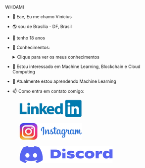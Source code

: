 WHOAMI

- 👋 Eae, Eu me chamo Vinícius
- 🌎 sou de Brasília - DF, Brasil
- 🎂 tenho 18 anos
- 📖 Conhecimentos:
  <details>
    <summary>Clique para ver os meus conhecimentos</summary>
  
    &nbsp;<br/>
    ➡️ **Frontend:** React, Angular, VueJS, NextJS
    &nbsp;<br/>
    ➡️ **Backend:** Node, Python, PHP
    &nbsp;<br/>
    ➡️ **RPA:** Python
    &nbsp;<br/>
    ➡️ **Outros:** SQL, Docker
  
  </details>

- 👀 Estou interessado em Machine Learning, Blockchain e Cloud Computing
- 🌱 Atualmente estou aprendendo Machine Learning
- 📫 Como entra em contato comigo:<br/>
        <div>
          &nbsp;
          &nbsp;
          &nbsp;
          <a href="https://www.linkedin.com">
                  <img src="./Img/Linkedin.png" width="200" height="55" alt="Linkedin">
          </a>
        </div><br/>
        <div>
          &nbsp;
          &nbsp;
          &nbsp;
          <a href="https://www.Instagram.com/">
                  <img src="./Img/Instagram.png" width="200" height="55" alt="Instagram">
          </a>
        </div><br/>
        <div>
            &nbsp;
            &nbsp;
            &nbsp;
              <a href="https://www.discord.com/">
                  <img src="./Img/Discord.png" width="300" height="55" alt="Discord">
              </a>
        </div><br/>


<!---
Royalr4z/Royalr4z is a ✨ special ✨ repository because its `README.md` (this file) appears on your GitHub profile.
You can click the Preview link to take a look at your changes.
--->
